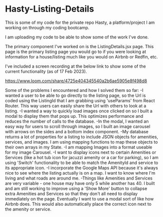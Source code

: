# Hasty-Listing-Details
This is some of my code for the private repo Hasty, a platform/project I am working on through my coding bootcamp. 

I am uploading my code to be able to show some of the work I've done. 

The primary component I've worked on is the ListingDetails.jsx page. 
This page is the primary listing page you would go to if you were looking at information for a house/listing much like you would on Airbnb or Redfin, etc.

I've included a screen recording at the below link to show some of the current functionality (as of 17 Feb 2023).

https://www.loom.com/share/4725e404345540a2b6ae5905e8f498d8


Some of the problems I encountered and how I solved them so far:
-I wanted a user to be able to go directly to the listing page, so the Url is coded using the ListingId that I am grabbing using 'useParams' from React Router. This way users can easily share the Url with others to look at a listing.
-I wanted a way to quickly load images once clicked on so I built a modal to display them that pops up. This optimizes performance and reduces the number of calls to the database.
-In the modal, I wanted an easy way for users to scroll through images, so I built an image carousel with arrows on the sides and a bottom index component.
-My database returns a lot of properties for a listing to include JSON objects for amenities, services, and images. I am using mapping functions to map these objects to their own arrays in my State. 
-I am mapping Images into a format useable for my image Carousel.
-I want to display icons next to certain Amenities or Services (like a hot tub icon for jacuzzi amenity or a car for parking), so I am using 'Switch' functionality to be able to match the AmenityId and service to its appropriate icon. 
-I incorporate the Google Maps API because it's always nice to see where the listing actually is on a map. I want to know where I'm living and what roads are around me.
-Things like Amenities and Services are very variable - one house may have only 5 while another has 40. I built and am still working to improve using a 'Show More' button to collapse extra Amenities and Services so that they don't all need to display immediately on the page. Eventually I want to use a modal sort of like how Airbnb does. This would also automatically place the correct icon next to the amenity or service.
